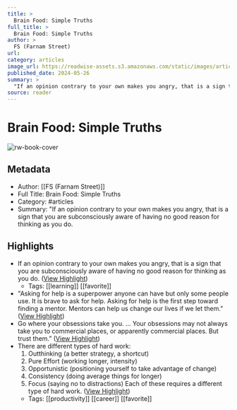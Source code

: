 ```yaml
---
title: >
  Brain Food: Simple Truths
full_title: >
  Brain Food: Simple Truths
author: >
  FS (Farnam Street)
url: 
category: articles
image_url: https://readwise-assets.s3.amazonaws.com/static/images/article1.be68295a7e40.png
published_date: 2024-05-26
summary: >
  "If an opinion contrary to your own makes you angry, that is a sign that you are subconsciously aware of having no good reason for thinking as you do.
source: reader
---
```

# Brain Food: Simple Truths

![rw-book-cover](https://readwise-assets.s3.amazonaws.com/static/images/article1.be68295a7e40.png)

## Metadata
- Author: [[FS (Farnam Street)]]
- Full Title: Brain Food: Simple Truths
- Category: #articles
- Summary: "If an opinion contrary to your own makes you angry, that is a sign that you are subconsciously aware of having no good reason for thinking as you do.

## Highlights
- If an opinion contrary to your own makes you angry, that is a sign that you are subconsciously aware of having no good reason for thinking as you do. ([View Highlight](https://read.readwise.io/read/01hywggtz2xb7rbrxsq97kpzde))
    - Tags: [[learning]] [[favorite]] 
- "Asking for help is a superpower anyone can have but only some people use. It is brave to ask for help. Asking for help is the first step toward finding a mentor. Mentors can help us change our lives if we let them." ([View Highlight](https://read.readwise.io/read/01hywgh125hrwkqem07gzdc8h8))
- Go where your obsessions take you. ... Your obsessions may not always take you to commercial places, or apparently commercial places. But trust them.” ([View Highlight](https://read.readwise.io/read/01hywgj347hxpavsdyk86mdjr4))
- There are different types of hard work:
  1. Outthinking (a better strategy, a shortcut) 
  2. Pure Effort (working longer, intensity) 
  3. Opportunistic (positioning yourself to take advantage of change) 
  4. Consistency (doing average things for longer) 
  5. Focus (saying no to distractions)
  Each of these requires a different type of hard work. ([View Highlight](https://read.readwise.io/read/01hywgk3kq1stdv350s5cdm7z1))
    - Tags: [[productivity]] [[career]] [[favorite]] 


